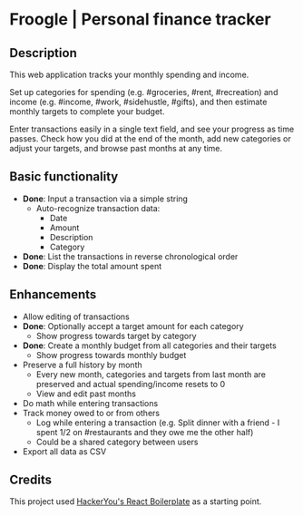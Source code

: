 # Froogle | Personal finance tracker

## Description

This web application tracks your monthly spending and income.

Set up categories for spending (e.g. #groceries, #rent, #recreation) and income (e.g. #income, #work, #sidehustle, #gifts), and then estimate monthly targets to complete your budget.

Enter transactions easily in a single text field, and see your progress as time passes. Check how you did at the end of the month, add new categories or adjust your targets, and browse past months at any time.

## Basic functionality

- **Done**: Input a transaction via a simple string
  - Auto-recognize transaction data:
    - Date
    - Amount
    - Description
    - Category
- **Done**: List the transactions in reverse chronological order
- **Done**: Display the total amount spent

## Enhancements

- Allow editing of transactions
- **Done**: Optionally accept a target amount for each category
  - Show progress towards target by category
- **Done**: Create a monthly budget from all categories and their targets
  - Show progress towards monthly budget
- Preserve a full history by month
  - Every new month, categories and targets from last month are preserved and actual spending/income resets to 0
  - View and edit past months
- Do math while entering transactions
- Track money owed to or from others
  - Log while entering a transaction (e.g. Split dinner with a friend - I spent 1/2 on #restaurants and they owe me the other half)
  - Could be a shared category between users
- Export all data as CSV

## Credits

This project used [HackerYou's React Boilerplate](https://github.com/HackerYou/react-boilerplate) as a starting point.